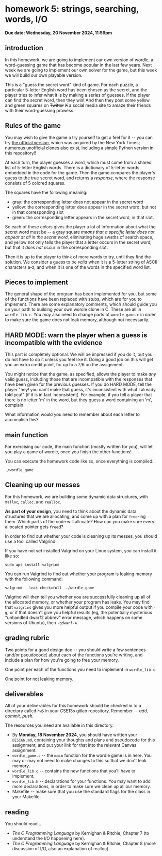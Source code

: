 # homework 5: strings, searching, words, I/O

**Due date: Wednesday, 20 November 2024, 11:59pm**

## introduction
In this homework, we are going to implement our own version of wordle, a
word-guessing game that has become popular in the last few years. Next week we
are going to implement our own solver for the game, but this week we will build
our own playable version.

This is a "guess the secret word" kind of game. For each puzzle, a particular
5-letter English word has been chosen as the secret, and the player tries to
infer what it is by making a series of guesses. If the player can find the
secret word, then they win! And then they post some yellow and green squares on
~~Twitter~~ ~~X~~ a social media site to amaze their friends with their
word-guessing prowess.

## Rules of the game

You may wish to give the game a try yourself to get a feel for it -- you can try
[the official version](https://www.nytimes.com/games/wordle/index.html), which
was acquired by the New York Times; numerous unofficial clones also exist,
including a simple Python version in this repository!!

At each turn, the player guesses a word, which must come from a shared list of
5-letter English words. There is a dictionary of 5-letter words embedded in the
code for the game. Then the game compares the player's guess to the true secret
word, and returns a *response*, where the response consists of 5 colored
squares.

The squares have the following meaning:
  * gray: the corresponding letter does not appear in the secret word
  * yellow: the corresponding letter does appear in the secret word, but not in
    that corresponding slot
  * green: the corresponding letter appears in the secret word, in that slot.

So each of these colors gives the player a lot of information about what the
secret word must be -- a gray square *means that a specific letter does not
appear at all in the secret word*, eliminating huge swaths of search space, and
yellow not only tells the player that a letter occurs in the secret word, but
that it *does not* occur in the corresponding slot.

Then it is up to the player to think of more words to try, until they find the
solution. We consider a guess to be *valid* when it is a 5-letter string of
ASCII characters a-z, and when it is one of the words in the specified word
list.


## Pieces to implement

The general shape of the program has been implemented for you, but some of the
functions have been replaced with stubs, which are for you to implement. There
are some explanatory comments, which should guide you on your path to building
your own wordle clone in C. These are all in `wordle_lib.c`. You *may* also
need to change parts of `wordle_game.c` in order to make sure the game does not
leak memory, although not necessarily.

## HARD MODE: warn the player when a guess is incompatible with the evidence
This part is completely optional. We will be impressed if you do it, but you do
not have to do it unless you feel like it. Doing a good job on this will get you
an extra credit point, for up to a 7/6 on the assignment.

You might notice that the game, as specified, allows the player to make *any*
valid guess, including those that are incompatible with the responses that have
been given for the previous guesses. If you do HARD MODE, tell the player "hey!
you can't make that guess, it's inconsistent with what I already told you!" (if
it is in fact inconsistent). For example, if you tell a player that there is no
letter 'm' in the word, but they guess a word containing an 'm', complain.

What information would you need to remember about each letter to accomplish
this?

## main function

For exercising our code, the main function (mostly written for you), will let
you play a game of wordle, once you finish the other functions!

You can execute the homework code like so, once everything is compiled:

```
./wordle_game
```

## Cleaning up our messes

For this homework, we are building some dynamic data structures, with
`malloc`, `calloc`, and `realloc`.

**As part of your design**, you need to think about the dynamic data structures
that we are allocating, and come up with a plan for `free`-ing them. Which parts
of the code will allocate? How can you make sure every allocated pointer gets
`free`d?

In order to find out whether your code is cleaning up its messes, you should use
a tool called Valgrind.

If you have not yet installed Valgrind on your Linux system, you can install it
like so:
```
sudo apt install valgrind
```

You can run Valgrind to find out whether your program is leaking memory with the
following command:

```
valgrind --leak-check=full  ./wordle_game
```

Valgrind will then tell you whether you are successfully cleaning up all of the
allocated memory, or whether your program has leaks. You may find that
`valgrind` gives you more helpful output if you compile your code with `-g`, or
if that doesn't give you helpful results (eg, the potentially mysterious
"unhandled dwarf2 abbrev" error message, which happens on some versions of
Ubuntu), then `-gdwarf-4`.


## grading rubric
Two points for a good design doc -- you should write a few sentences (and/or
pseudocode) about each of the functions you're writing, and include a plan for
how you're going to free your memory.

One point per each of the functions you need to implement in `wordle_lib.c`.

One point for not leaking memory.

## deliverables

All of your deliverables for this homework should be checked in to a directory
called `hw5` in your CSE13s gitlab repository. Remember -- *add, commit, push*.

The resources you need are available in this directory.

  * By **Monday, 18 November 2024**, you should have written your `DESIGN.md`,
    containing your thoughts and plans and pseudocode for this assignment, and
    put your link for that into the relevant Canvas assignment.
  * `wordle_game.c` -- the `main`  function for the wordle game is in here.
    You may or may not need to make changes to this so that we don't leak
    memory.
  * `wordle_lib.c` -- contains the new functions that you'll have to implement.
  * `wordle_lib.h` -- declarations for your functions. You may want to add more
    declarations, in order to make sure we clean up all our memory.
  * Makefile -- make sure that you use the standard flags for the class in your
    Makefile.

## reading

You should read...
  * _The C Programming Language_ by Kernighan & Ritchie, Chapter 7 (to
    understand the I/O happening here).
  * _The C Programming Language_ by Kernighan & Ritchie, Chapter 8 (more
    discussion of I/O, also an explanation of realloc).
